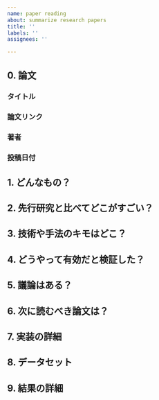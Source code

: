 ```yaml
---
name: paper reading
about: summarize research papers
title: ''
labels: ''
assignees: ''

---
```


## 0. 論文
### タイトル

### 論文リンク

### 著者

### 投稿日付

## 1. どんなもの？

## 2. 先行研究と比べてどこがすごい？

## 3. 技術や手法のキモはどこ？

## 4. どうやって有効だと検証した？

## 5. 議論はある？

## 6. 次に読むべき論文は？

## 7. 実装の詳細

## 8. データセット

## 9. 結果の詳細
